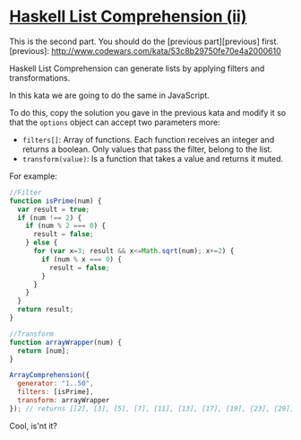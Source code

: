 # [Haskell List Comprehension (ii)](https://www.codewars.com/kata/53c8bcb1689f84238c000661)

This is the second part. You should do the [previous part][previous] first.
 [previous]: http://www.codewars.com/kata/53c8b29750fe70e4a2000610

Haskell List Comprehension can generate lists by applying filters and transformations.

In this kata we are going to do the same in JavaScript.

To do this, copy the solution you gave in the previous kata and modify it so that the `options` object can accept two parameters more:

* `filters[]`: Array of functions. Each function receives an integer and returns a boolean. Only values that pass the filter, belong to the list.
* `transform(value)`: Is a function that takes a value and returns it muted.

For example:

```javascript
//Filter
function isPrime(num) {
  var result = true;
  if (num !== 2) {
    if (num % 2 === 0) {
      result = false;
    } else {
      for (var x=3; result && x<=Math.sqrt(num); x+=2) {
        if (num % x === 0) {
          result = false;
        }
      }
    }
  }  
  return result;
}

//Transform
function arrayWrapper(num) {
  return [num];
}

ArrayComprehension({
  generator: "1..50",
  filters: [isPrime],
  transform: arrayWrapper
}); // returns [[2], [3], [5], [7], [11], [13], [17], [19], [23], [29], [31], [37], [41], [43], [47]]

```
Cool, is'nt it?